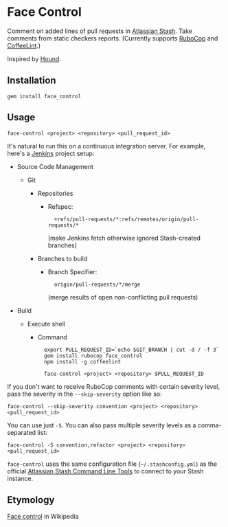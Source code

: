 # Face Control

Comment on added lines of pull requests in [Atlassian Stash][].
Take comments from static checkers reports.
(Currently supports [RuboCop][] and [CoffeeLint][].)

Inspired by [Hound][].

## Installation

    gem install face_control

## Usage

    face-control <project> <repository> <pull_request_id>

It's natural to run this on a continuous integration server.
For example, here's a [Jenkins][] project setup:

* Source Code Management
  * Git
    * Repositories
      * Refspec:

              +refs/pull-requests/*:refs/remotes/origin/pull-requests/*

        (make Jenkins fetch otherwise ignored Stash-created branches)

    * Branches to build
      * Branch Specifier:

              origin/pull-requests/*/merge

        (merge results of open non-conflicting pull requests)

* Build
  * Execute shell
    * Command

            export PULL_REQUEST_ID=`echo $GIT_BRANCH | cut -d / -f 3`
            gem install rubocop face_control
            npm install -g coffeelint

            face-control <project> <repository> $PULL_REQUEST_ID

If you don't want to receive RuboCop comments with certain severity level,
pass the severity in the `--skip-severity` option like so:

    face-control --skip-severity convention <project> <repository> <pull_request_id>

You can use just `-S`.
You can also pass multiple severity levels as a comma-separated list:

    face-control -S convention,refactor <project> <repository> <pull_request_id>

`face-control` uses the same configuration file (`~/.stashconfig.yml`)
as the official [Atlassian Stash Command Line Tools][]
to connect to your Stash instance.

## Etymology

[Face control][] in Wikipedia

[Hound]: https://houndci.com
[Atlassian Stash]: https://www.atlassian.com/software/stash
[Atlassian Stash Command Line Tools]: https://bitbucket.org/atlassian/stash-command-line-tools
[RuboCop]: http://batsov.com/rubocop/
[CoffeeLint]: http://www.coffeelint.org
[Jenkins]: http://jenkins-ci.org
[Face control]: http://en.wikipedia.org/wiki/Face_control
